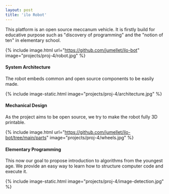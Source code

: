 ```yaml
---
layout: post
title: 'ilo Robot'
---
```


This platform is an open source meccanum vehicle. It is firstly build for educative purpose such as "discovery of programming" and the "notion of ten" in elementary school.

{% include image.html url="https://github.com/jumellet/ilo-bot" image="projects/proj-4/robot.jpg" %}

#### System Architecture

The robot embeds common and open source components to be easily made.

{% include image-static.html image="projects/proj-4/architecture.jpg" %}

#### Mechanical Design

As the project aims to be open source, we try to make the robot fully 3D printable.

{% include image.html url="https://github.com/jumellet/ilo-bot/tree/main/parts" image="projects/proj-4/wheels.jpg" %}

#### Elementary Programming

This now our goal to propose introduction to algorithms from the youngest age. We provide an easy way to learn how to structure computer code and execute it.

{% include image-static.html image="projects/proj-4/image-detection.jpg" %}